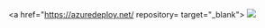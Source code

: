 <a href="https://azuredeploy.net/
   repository=
   target="_blank">
   <img src="http://azuredeploy.net/deploybutton.png"/>
</a>

